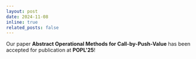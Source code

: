 ```yaml
---
layout: post
date: 2024-11-08
inline: true
related_posts: false
---
```


Our paper **Abstract Operational Methods for Call-by-Push-Value** has been accepted for publication at **POPL'25**!
